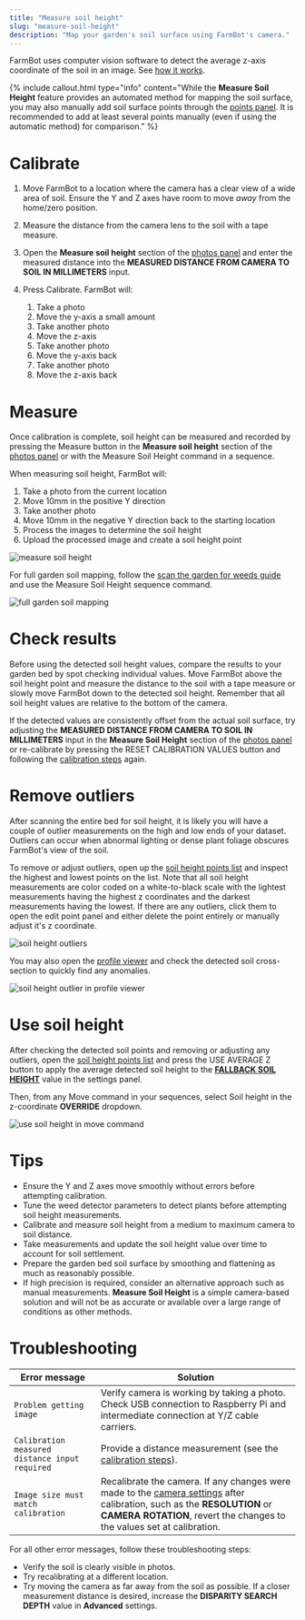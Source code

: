 ```yaml
---
title: "Measure soil height"
slug: "measure-soil-height"
description: "Map your garden's soil surface using FarmBot's camera."
---
```


FarmBot uses computer vision software to detect the average z-axis coordinate of the soil in an image. See [how it works](https://developer.farm.bot/docs/measure-soil-height).

{%
include callout.html
type="info"
content="While the **Measure Soil Height** feature provides an automated method for mapping the soil surface, you may also manually add soil surface points through the [points panel](https://my.farm.bot/app/designer/points). It is recommended to add at least several points manually (even if using the automatic method) for comparison."
%}

# Calibrate

1. Move FarmBot to a location where the camera has a clear view of a wide area of soil. Ensure the Y and Z axes have room to move _away_ from the home/zero position.
2. Measure the distance from the camera lens to the soil with a tape measure.
3. Open the **Measure soil height** section of the [photos panel](https://my.farm.bot/app/designer/photos) and enter the measured distance into the **MEASURED DISTANCE FROM CAMERA TO SOIL IN MILLIMETERS** input.
4. Press <span class="fb-button fb-green">Calibrate</span>. FarmBot will:

    1. Take a photo
    2. Move the y-axis a small amount
    3. Take another photo
    4. Move the z-axis
    5. Take another photo
    6. Move the y-axis back
    7. Take another photo
    8. Move the z-axis back

# Measure

Once calibration is complete, soil height can be measured and recorded by pressing the <span class="fb-button fb-green">Measure</span> button in the **Measure soil height** section of the [photos panel](https://my.farm.bot/app/designer/photos) or with the <span class="fb-step fb-run-farmware">Measure Soil Height</span> command in a sequence.

When measuring soil height, FarmBot will:

1. Take a photo from the current location
2. Move 10mm in the positive Y direction
3. Take another photo
4. Move 10mm in the negative Y direction back to the starting location
5. Process the images to determine the soil height
6. Upload the processed image and create a soil height point

![measure soil height](_images/measure_soil_height.gif)

For full garden soil mapping, follow the [scan the garden for weeds guide](../../docs/how-to-guides/scan-the-garden-for-weeds.md) and use the <span class="fb-step fb-run-farmware">Measure Soil Height</span> sequence command.

![full garden soil mapping](_images/measure_soil_height_whole_garden.gif)

# Check results

Before using the detected soil height values, compare the results to your garden bed by spot checking individual values. Move FarmBot above the soil height point and measure the distance to the soil with a tape measure or slowly move FarmBot down to the detected soil height. Remember that all soil height values are relative to the bottom of the camera.

If the detected values are consistently offset from the actual soil surface, try adjusting the **MEASURED DISTANCE FROM CAMERA TO SOIL IN MILLIMETERS** input in the **Measure Soil Height** section of the [photos panel](https://my.farm.bot/app/designer/photos) or re-calibrate by pressing the <span class="fb-button fb-red">RESET CALIBRATION VALUES</span> button and following the [calibration steps](#calibrate) again.

# Remove outliers

After scanning the entire bed for soil height, it is likely you will have a couple of outlier measurements on the high and low ends of your dataset. Outliers can occur when abnormal lighting or dense plant foliage obscures FarmBot's view of the soil.

To remove or adjust outliers, open up the [soil height points list](../points.md#soil-height-points) and inspect the highest and lowest points on the list. Note that all soil height measurements are color coded on a white-to-black scale with the lightest measurements having the highest z coordinates and the darkest measurements having the lowest. If there are any outliers, click them to open the edit point panel and either delete the point entirely or manually adjust it's z coordinate.

![soil height outliers](_images/soil_height_outliers.png)

You may also open the [profile viewer](../farm-designer.md#profile-viewer) and check the detected soil cross-section to quickly find any anomalies.

![soil height outlier in profile viewer](_images/soil_height_outlier_in_profile_viewer.png)

# Use soil height

After checking the detected soil points and removing or adjusting any outliers, open the [soil height points list](../points.md#soil-height-points) and press the <span class="fb-button fb-blue">USE AVERAGE Z</span> button to apply the average detected soil height to the [**FALLBACK SOIL HEIGHT**](../settings/axes.md#fallback-soil-height) value in the settings panel.

Then, from any <span class="fb-step fb-move">Move</span> command in your sequences, select Soil height in the z-coordinate **OVERRIDE** dropdown.

![use soil height in move command](_images/soil_height_move_command.png)

# Tips

 * Ensure the Y and Z axes move smoothly without errors before attempting calibration.
 * Tune the weed detector parameters to detect plants before attempting soil height measurements.
 * Calibrate and measure soil height from a medium to maximum camera to soil distance.
 * Take measurements and update the soil height value over time to account for soil settlement.
 * Prepare the garden bed soil surface by smoothing and flattening as much as reasonably possible.
 * If high precision is required, consider an alternative approach such as manual measurements. **Measure Soil Height** is a simple camera-based solution and will not be as accurate or available over a large range of conditions as other methods.

# Troubleshooting

| Error message | Solution |
| --- | --- |
| `Problem getting image` | Verify camera is working by taking a photo. Check USB connection to Raspberry Pi and intermediate connection at Y/Z cable carriers. |
| `Calibration measured distance input required` | Provide a distance measurement (see the [calibration steps](#calibrate)). |
| `Image size must match calibration` | Recalibrate the camera. If any changes were made to the [camera settings](../photos/camera-settings.md) after calibration, such as the **RESOLUTION** or **CAMERA ROTATION**, revert the changes to the values set at calibration. |

For all other error messages, follow these troubleshooting steps:

 * Verify the soil is clearly visible in photos.
 * Try recalibrating at a different location.
 * Try moving the camera as far away from the soil as possible. If a closer measurement distance is desired, increase the __DISPARITY SEARCH DEPTH__ value in __Advanced__ settings.
